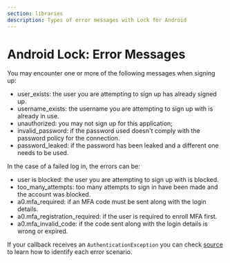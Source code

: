 ```yaml
---
section: libraries
description: Types of error messages with Lock for Android
---
```


# Android Lock: Error Messages

You may encounter one or more of the following messages when signing up:

* user_exists: the user you are attempting to sign up has already signed up.
* username_exists: the username you are attempting to sign up with is already in use.
* unauthorized: you may not sign up for this application;
* invalid_password: if the password used doesn't comply with the password policy for the connection.
* password_leaked: if the password has been leaked and a different one needs to be used.

In the case of a failed log in, the errors can be:
* user is blocked: the user you are attempting to sign up with is blocked.
* too_many_attempts: too many attempts to sign in have been made and the account was blocked.
* a0.mfa_required: if an MFA code must be sent along with the login details.
* a0.mfa_registration_required: if the user is required to enroll MFA first.
* a0.mfa_invalid_code: if the code sent along with the login details is wrong or expired.


If your callback receives an `AuthenticationException` you can check [source](https://github.com/auth0/Auth0.Android/blob/master/auth0/src/main/java/com/auth0/android/authentication/AuthenticationException.java) to learn how to identify each error scenario.
